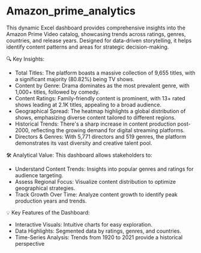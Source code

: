 # Amazon_prime_analytics

This dynamic Excel dashboard provides comprehensive insights into the Amazon Prime Video catalog, showcasing trends across ratings, genres, countries, and release years. Designed for data-driven storytelling, it helps identify content patterns and areas for strategic decision-making.

🔍 Key Insights:

- Total Titles: The platform boasts a massive collection of 9,655 titles, with a significant majority (80.82%) being TV shows. 
- Content by Genre: Drama dominates as the most prevalent genre, with 1,000+ titles, followed by comedy. 
- Content Ratings: Family-friendly content is prominent, with 13+ rated shows leading at 2.1K titles, appealing to a broad audience. 
- Geographical Spread: The heatmap highlights a global distribution of shows, emphasizing diverse content tailored to different regions. 
- Historical Trends: There's a sharp increase in content production post-2000, reflecting the growing demand for digital streaming platforms.
- Directors & Genres: With 5,771 directors and 519 genres, the platform demonstrates its vast diversity and creative talent pool. 

🛠️ Analytical Value: This dashboard allows stakeholders to:

- Understand Content Trends: Insights into popular genres and ratings for audience targeting. 
- Assess Regional Focus: Visualize content distribution to optimize geographical strategies. 
- Track Growth Over Time: Analyze content growth to identify peak production years and trends. 

💡 Key Features of the Dashboard:

- Interactive Visuals: Intuitive charts for easy exploration. 
- Data Highlights: Segmented data by ratings, genres, and countries. 
- Time-Series Analysis: Trends from 1920 to 2021 provide a historical perspective
